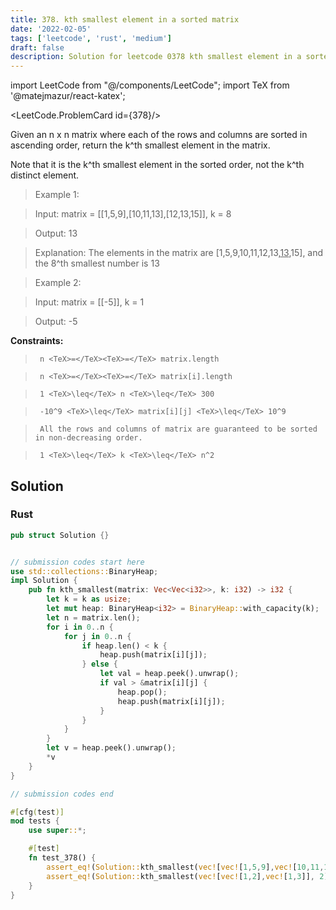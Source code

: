 ```yaml
---
title: 378. kth smallest element in a sorted matrix
date: '2022-02-05'
tags: ['leetcode', 'rust', 'medium']
draft: false
description: Solution for leetcode 0378 kth smallest element in a sorted matrix
---
```

import LeetCode from "@/components/LeetCode";
import TeX from '@matejmazur/react-katex';

<LeetCode.ProblemCard id={378}/>
 

  Given an n x n matrix where each of the rows and columns are sorted in ascending order, return the k^th smallest element in the matrix.

  Note that it is the k^th smallest element in the sorted order, not the k^th distinct element.

   

 >   Example 1:

  

 >   Input: matrix <TeX>=</TeX> [[1,5,9],[10,11,13],[12,13,15]], k <TeX>=</TeX> 8

 >   Output: 13

 >   Explanation: The elements in the matrix are [1,5,9,10,11,12,13,<u>13</u>,15], and the 8^th smallest number is 13

  

 >   Example 2:

  

 >   Input: matrix <TeX>=</TeX> [[-5]], k <TeX>=</TeX> 1

 >   Output: -5

  

   

  **Constraints:**

  

 >   	n <TeX>=</TeX><TeX>=</TeX> matrix.length

 >   	n <TeX>=</TeX><TeX>=</TeX> matrix[i].length

 >   	1 <TeX>\leq</TeX> n <TeX>\leq</TeX> 300

 >   	-10^9 <TeX>\leq</TeX> matrix[i][j] <TeX>\leq</TeX> 10^9

 >   	All the rows and columns of matrix are guaranteed to be sorted in non-decreasing order.

 >   	1 <TeX>\leq</TeX> k <TeX>\leq</TeX> n^2


## Solution
### Rust
```rust
pub struct Solution {}


// submission codes start here
use std::collections::BinaryHeap;
impl Solution {
    pub fn kth_smallest(matrix: Vec<Vec<i32>>, k: i32) -> i32 {
        let k = k as usize;
        let mut heap: BinaryHeap<i32> = BinaryHeap::with_capacity(k);
        let n = matrix.len();
        for i in 0..n {
            for j in 0..n {
                if heap.len() < k {
                    heap.push(matrix[i][j]);
                } else {
                    let val = heap.peek().unwrap();
                    if val > &matrix[i][j] {
                        heap.pop();
                        heap.push(matrix[i][j]);
                    }
                }
            }
        }
        let v = heap.peek().unwrap();
        *v
    }
}

// submission codes end

#[cfg(test)]
mod tests {
    use super::*;

    #[test]
    fn test_378() {
        assert_eq!(Solution::kth_smallest(vec![vec![1,5,9],vec![10,11,13],vec![12,13,15]], 8), 13);
        assert_eq!(Solution::kth_smallest(vec![vec![1,2],vec![1,3]], 2), 1);
    }
}

```

